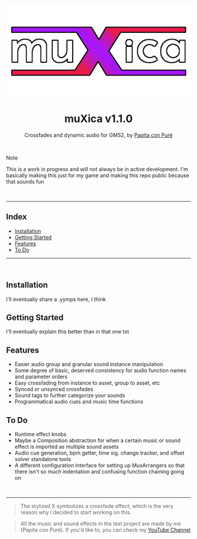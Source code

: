 <p align="center"><img src="https://github.com/PapitaConPure/muXica/blob/master/why.png"></p>
<h1 align="center">muXica v1.1.0</h1>
<p align="center"> Crossfades and dynamic audio for GMS2, by <a href="https://github.com/PapitaConPure">Papita con Puré</a></p>

<br>

> [!NOTE]
> This is a work in progress and will not always be in active development. I'm basically making this just for my game and making this repo public because that sounds fun

<br><hr>

## Index
* [Installation](#installation)
* [Getting Started](#getting-started)
* [Features](#features)
* [To Do](#to-do)
  
<hr><br>

## Installation
I'll eventually share a .yymps here, I think

## Getting Started
I'll eventually explain this better than in that one txt

## Features
* Easier audio group and granular sound instance manipulation
* Some degree of basic, deserved consistency for audio function names and parameter orders
* Easy crossfading from instance to asset, group to asset, etc
* Synced or unsynced crossfades
* Sound tags to further categorize your sounds
* Programmatical audio cues and music time functions

## To Do
* Runtime effect knobs
* Maybe a Composition abstraction for when a certain music or sound effect is imported as multiple sound assets
* Audio cue generation, bpm getter, time sig. change tracker, and offset solver standalone tools
* A different configuration interface for setting up MuxArrangers so that there isn't so much indentation and confusing function chaining going on

<br><hr>

> The stylized X symbolizes a crossfade effect, which is the very reason why I decided to start working on this.

> All the music and sound effects in the test project are made by me (Papita con Puré). If you'd like to, you can check my [YouTube Channel](https://www.youtube.com/@PapitaPure?sub_confirmation=1)
